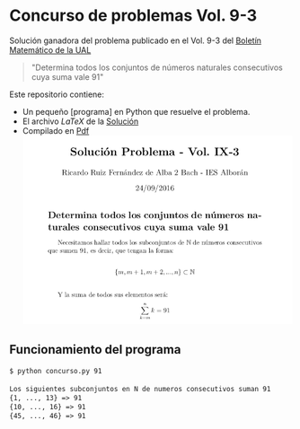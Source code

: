 # Concurso de problemas Vol. 9-3

Solución ganadora del problema publicado en el Vol. 9-3 del [Boletín Matemático de la UAL]("http://boletinmatematico.ual.es/Boletin_de_la_Titulacion_de_Matematicas_de_la_UAL/Bienvenida.html")
> "Determina todos los conjuntos de números naturales consecutivos cuya suma vale 91"

Este repositorio contiene:

* Un pequeño [programa] en Python que resuelve el problema.
* El archivo *LaTeX* de la [Solución](solucion.tex)
* Compilado en [Pdf](solucion.pdf)
        [![Solucion.pdf](preview.png)](solucion.pdf)

## Funcionamiento del programa


```shell
$ python concurso.py 91

Los siguientes subconjuntos en N de numeros consecutivos suman 91
{1, ..., 13} => 91
{10, ..., 16} => 91
{45, ..., 46} => 91

```
